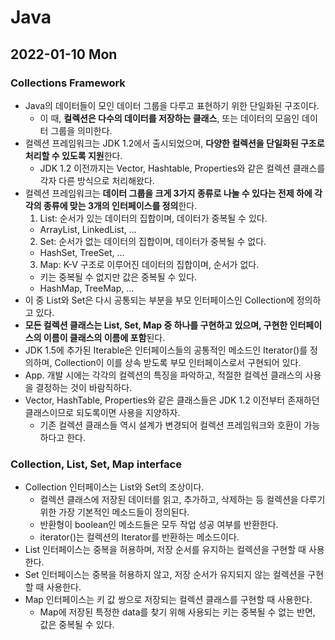 # Java
## 2022-01-10 Mon

### Collections Framework
* Java의 데이터들이 모인 데이터 그룹을 다루고 표현하기 위한 단일화된 구조이다.
  * 이 때, **컬렉션은 다수의 데이터를 저장하는 클래스**, 또는 데이터의 모음인 데이터 그룹을 의미한다.
* 컬렉션 프레임워크는 JDK 1.2에서 출시되었으며, **다양한 컬렉션을 단일화된 구조로 처리할 수 있도록 지원**한다.
  * JDK 1.2 이전까지는 Vector, Hashtable, Properties와 같은 컬렉션 클래스를 각자 다른 방식으로 처리해왔다.
* 컬렉션 프레임워크는 **데이터 그룹을 크게 3가지 종류로 나눌 수 있다는 전제 하에 각각의 종류에 맞는 3개의 인터페이스를 정의**한다.
  1. List: 순서가 있는 데이터의 집합이며, 데이터가 중복될 수 있다.
    * ArrayList, LinkedList, ...
  2. Set: 순서가 없는 데이터의 집합이며, 데이터가 중복될 수 없다.
    * HashSet, TreeSet, ...
  3. Map: K-V 구조로 이루어진 데이터의 집합이며, 순서가 없다.
    * 키는 중복될 수 없지만 값은 중복될 수 있다.
    * HashMap, TreeMap, ...
* 이 중 List와 Set은 다시 공통되는 부분을 부모 인터페이스인 Collection에 정의하고 있다.
* **모든 컬렉션 클래스는 List, Set, Map 중 하나를 구현하고 있으며, 구현한 인터페이스의 이름이 클래스의 이름에 포함**된다.
* JDK 1.5에 추가된 Iterable은 인터페이스들의 공통적인 메소드인 Iterator()를 정의하며, Collection이 이를 상속 받도록 부모 인터페이스로서 구현되어 있다.
* App. 개발 시에는 각각의 컬렉션의 특징을 파악하고, 적절한 컬렉션 클래스의 사용을 결정하는 것이 바람직하다.
* Vector, HashTable, Properties와 같은 클래스들은 JDK 1.2 이전부터 존재하던 클래스이므로 되도록이면 사용을 지양하자.
  * 기존 컬렉션 클래스들 역시 설계가 변경되어 컬렉션 프레임워크와 호환이 가능하다고 한다.

### Collection, List, Set, Map interface
* Collection 인터페이스는 List와 Set의 조상이다.
  * 컬렉션 클래스에 저장된 데이터를 읽고, 추가하고, 삭제하는 등 컬렉션을 다루기 위한 가장 기본적인 메소드들이 정의된다.
  * 반환형이 boolean인 메소드들은 모두 작업 성공 여부를 반환한다.
  * iterator()는 컬렉션의 Iterator를 반환하는 메소드이다.
* List 인터페이스는 중복을 허용하며, 저장 순서를 유지하는 컬렉션을 구현할 때 사용한다.
* Set 인터페이스는 중복을 허용하지 않고, 저장 순서가 유지되지 않는 컬렉션을 구현할 때 사용한다.
* Map 인터페이스는 키 값 쌍으로 저장되는 컬렉션 클래스를 구현할 때 사용한다.
  * Map에 저장된 특정한 data를 찾기 위해 사용되는 키는 중복될 수 없는 반면, 값은 중복될 수 있다.
